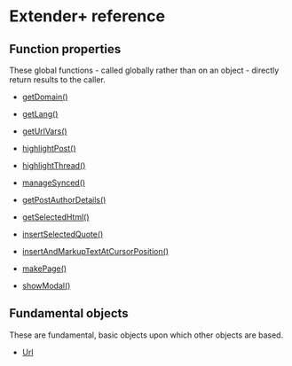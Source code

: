 # Extender+ reference
## Function properties
These global functions - called globally rather than on an object - directly return results to the caller.

* [getDomain()](function_properties/getDomain.md)
* [getLang()](function_properties/getLang.md)
* [getUrlVars()](function_properties/getUrlVars.md)
* [highlightPost()](function_properties/highlightPost.md)
* [highlightThread()](function_properties/highlightThread.md)
* [manageSynced()](function_properties/manageSynced.md)
* [getPostAuthorDetails()](function_properties/getPostAuthorDetails.md)
* [getSelectedHtml()](function_properties/getSelectedHtml.md)
* [insertSelectedQuote()](function_properties/insertSelectedQuote.md)
* [insertAndMarkupTextAtCursorPosition()](insertAndMarkupTextAtCursorPosition.md)

* [makePage()](function_properties/makePage.md)
* [showModal()](function_properties/showModal/showModal.md)

## Fundamental objects
These are fundamental, basic objects upon which other objects are based.

* [Url](fundamental_objects/Url/Url.md)
